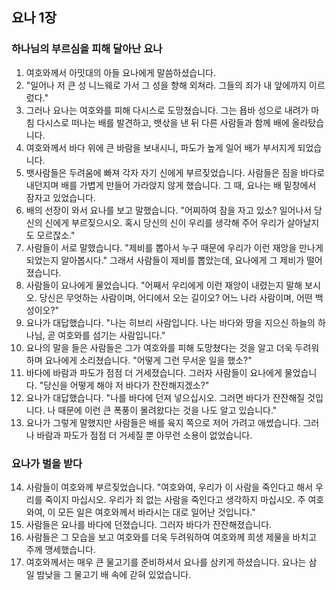 ## 요나 1장

### 하나님의 부르심을 피해 달아난 요나
1. 여호와께서 아밋대의 아들 요나에게 말씀하셨습니다.
2. "일어나 저 큰 성 니느웨로 가서 그 성을 향해 외쳐라. 그들의 죄가 내 앞에까지 이르렀다."
3. 그러나 요나는 여호와를 피해 다시스로 도망쳤습니다. 그는 욥바 성으로 내려가 마침 다시스로 떠나는 배를 발견하고, 뱃삯을 낸 뒤 다른 사람들과 함께 배에 올라탔습니다.
4. 여호와께서 바다 위에 큰 바람을 보내시니, 파도가 높게 일어 배가 부서지게 되었습니다.
5. 뱃사람들은 두려움에 빠져 각자 자기 신에게 부르짖었습니다. 사람들은 짐을 바다로 내던지며 배를 가볍게 만들어 가라앉지 않게 했습니다. 그 때, 요나는 배 밑창에서 잠자고 있었습니다.
6. 배의 선장이 와서 요나를 보고 말했습니다. "어찌하여 잠을 자고 있소? 일어나서 당신의 신에게 부르짖으시오. 혹시 당신의 신이 우리를 생각해 주어 우리가 살아날지도 모르잖소."
7. 사람들이 서로 말했습니다. "제비를 뽑아서 누구 때문에 우리가 이런 재앙을 만나게 되었는지 알아봅시다." 그래서 사람들이 제비를 뽑았는데, 요나에게 그 제비가 떨어졌습니다.
8. 사람들이 요나에게 물었습니다. "어째서 우리에게 이런 재앙이 내렸는지 말해 보시오. 당신은 무엇하는 사람이며, 어디에서 오는 길이오? 어느 나라 사람이며, 어떤 백성이오?"
9. 요나가 대답했습니다. "나는 히브리 사람입니다. 나는 바다와 땅을 지으신 하늘의 하나님, 곧 여호와를 섬기는 사람입니다."
10. 요나의 말을 들은 사람들은 그가 여호와를 피해 도망쳤다는 것을 알고 더욱 두려워하며 요나에게 소리쳤습니다. "어떻게 그런 무서운 일을 했소?"
11. 바다에 바람과 파도가 점점 더 거세졌습니다. 그러자 사람들이 요나에게 물었습니다. "당신을 어떻게 해야 저 바다가 잔잔해지겠소?"
12. 요나가 대답했습니다. "나를 바다에 던져 넣으십시오. 그러면 바다가 잔잔해질 것입니다. 나 때문에 이런 큰 폭풍이 몰려왔다는 것을 나도 알고 있습니다."
13. 요나가 그렇게 말했지만 사람들은 배를 육지 쪽으로 저어 가려고 애썼습니다. 그러나 바람과 파도가 점점 더 거세질 뿐 아무런 소용이 없었습니다.
### 요나가 벌을 받다
14. 사람들이 여호와께 부르짖었습니다. "여호와여, 우리가 이 사람을 죽인다고 해서 우리를 죽이지 마십시오. 우리가 죄 없는 사람을 죽인다고 생각하지 마십시오. 주 여호와여, 이 모든 일은 여호와께서 바라시는 대로 일어난 것입니다."
15. 사람들은 요나를 바다에 던졌습니다. 그러자 바다가 잔잔해졌습니다.
16. 사람들은 그 모습을 보고 여호와를 더욱 두려워하여 여호와께 희생 제물을 바치고 주께 맹세했습니다.
17. 여호와께서는 매우 큰 물고기를 준비하셔서 요나를 삼키게 하셨습니다. 요나는 삼 일 밤낮을 그 물고기 배 속에 갇혀 있었습니다.